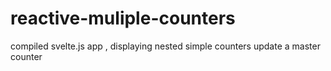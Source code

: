 # reactive-muliple-counters
compiled svelte.js app , displaying nested simple counters update a master counter 
